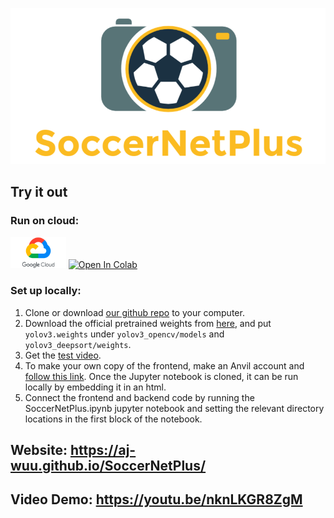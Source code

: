 ![image](https://github.com/AJ-Wuu/SoccerNetPlus/blob/main/resources/images/SoccerNetPlus.png)
## Try it out
### Run on cloud:
<a href="https://drive.google.com/drive/folders/1lMtUF5EuGsvRCW-7rBGplanaK-LEM8bK?usp=share_link"><img height="50px" src="resources/images/GoogleCloud.png"></a>
[![Open In Colab](https://colab.research.google.com/assets/colab-badge.svg)](https://colab.research.google.com/drive/1TH4MYCgGKoJOpXKlz-OWd9wQ8spBhXwe)

### Set up locally:
1. Clone or download [our github repo](https://github.com/AJ-Wuu/SoccerNetPlus) to your computer.
2. Download the official pretrained weights from [here](https://pjreddie.com/media/files/yolov3.weights), and put `yolov3.weights` under `yolov3_opencv/models` and `yolov3_deepsort/weights`.
3. Get the [test video](https://github.com/AJ-Wuu/SoccerNetPlus/blob/main/video_input/README.md).
4. To make your own copy of the frontend, make an Anvil account and [follow this link](https://anvil.works/build#clone:KSSN3T627CDJ22BL=2KZ5MUAHG2GNGKAA2MEKC3EW). Once the Jupyter notebook is cloned, it can be run locally by embedding it in an html.
5. Connect the frontend and backend code by running the SoccerNetPlus.ipynb jupyter notebook and setting the relevant directory locations in the first block of the notebook.

## Website: https://aj-wuu.github.io/SoccerNetPlus/

## Video Demo: https://youtu.be/nknLKGR8ZgM
